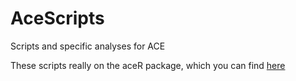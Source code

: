 # AceScripts
Scripts and specific analyses for ACE

These scripts really on the aceR package, which you can find [here](https://github.com/josegallegos07/aceR)
